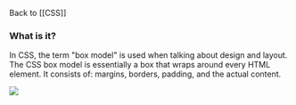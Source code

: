 Back to [[CSS]]
### What is it?
In CSS, the term "box model" is used when talking about design and layout.
The CSS box model is essentially a box that wraps around every HTML element. It consists of: margins, borders, padding, and the actual content.

![](https://i.gyazo.com/4cddbb1ed400f5caa1320ee99aa9e129.png)


